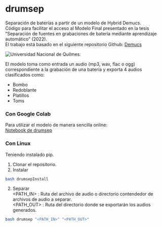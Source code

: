 # drumsep
Separación de baterías a partir de un modelo de Hybrid Demucs. <br />
Código para facilitar el acceso al Modelo Final presentado en la tesis “Separación de fuentes  en grabaciones de batería mediante aprendizaje automático” (2022).<br />
El trabajo está basado en el siguiente repositorio Github: [Demucs](https://github.com/facebookresearch/demucs)
<p align="left">
<img src="https://euda.unq.edu.ar/wp-content/uploads/2021/05/logos-UNQ-265x65-1.png" alt="Universidad Nacional de Quilmes.">
</p>

El modelo toma como entrada un audio (mp3, wav, flac o ogg) correspondiente a la grabación de una batería y exporta 4 audios clasificados como:
* Bombo
* Redoblante
* Platillos
* Toms

### Con Google Colab
Para utilizar el modelo de manera sencilla online: <br />
[Notebook de drumsep](https://colab.research.google.com/drive/14uxUczAYP9EUZLZmA_uWv5I_mDU7iqJS?usp=sharing)

### Con Linux
Teniendo instalado pip. <br />
  1. Clonar el repositorio.
  2. Instalar
```bash
bash drumsepInstall
```
  2. Separar <br />
  <PATH_IN> : Ruta del archivo de audio o directorio contendedor de archivos de audio a separar. <br />
  <PATH_OUT> : Ruta del directorio donde se exportarán los audios generados. <br />
```bash
bash drumsep "<PATH_IN>" "<PATH_OUT>"
```


